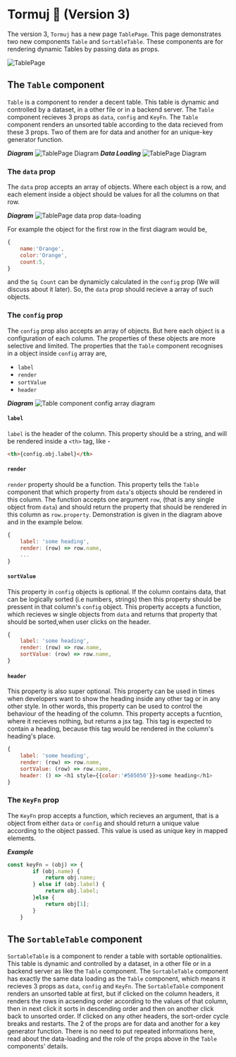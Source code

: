 # Tormuj 🍉 (Version 3)
The version 3, `Tormuj` has a new page `TablePage`. This page demonstrates two new components `Table` and `SortableTable`. These components are for rendering dynamic Tables by passing data as props. 

![TablePage](./media/tablepage-demo.png)

## The `Table` component
`Table` is a component to render a decent table. This table is dynamic and controlled by a dataset, in a other file or in a backend server. The `Table` component recieves 3 props as `data`, `config` and `KeyFn`. The `Table` component renders an unsorted table according to the data recieved from these 3 props. Two of them are for data and another for an unique-key generator function.

***Diagram***
![TablePage Diagram](./media/tablepage-diagram.png)
***Data Loading***
![TablePage Diagram](./media/tablepage-data-loading.png)

### The `data` prop
The `data` prop accepts an array of objects. Where each object is a row, and each element inside a object should be values for all the columns on that row.

***Diagram***
![TablePage data prop data-loading](./media/tablepage-data-array.png)

For example the object for the first row in the first diagram would be,
```js
{
    name:'Orange',
    color:'Orange',
    count:5,
}
```
and the `Sq Count` can be dynamicly calculated in the `config` prop (We will discuss about it later). So, the `data` prop should recieve a array of such objects.

### The `config` prop
The `config` prop also accepts an array of objects. But here each object is a configuration of each column. The properties of these objects are more selective and limited. The properties that the `Table` component recognises in a object inside `config` array are, 

* `label`
* `render`
* `sortValue`
* `header`

***Diagram***
![Table component config array diagram](./media/tablepage-config-array.png)

#### `label` 
`label` is the header of the column. This property should be a string, and will be rendered inside a `<th>` tag, like -
```html
<th>{config.obj.label}</th>
```

#### `render`
`render` property should be a function. This property tells the `Table` component that which property from `data`'s objects should be rendered in this column. The function accepts one argument `row`, (that is any single object from `data`) and should return the property that should be rendered in this column as `row.property`. Demonstration is given in the diagram above and in the example below.

```js
{
    label: 'some heading',
    render: (row) => row.name,
    ...
}
```

#### `sortValue`
This property in `config` objects is optional. If the column contains data, that can be logically sorted (i.e numbers, strings) then this property should be pressent in that column's `config` object. This property accepts a function, which recieves w single objects from `data` and returns that property that should be sorted,when user clicks on the header.

```js
{
    label: 'some heading',
    render: (row) => row.name,
    sortValue: (row) => row.name,
}
```

#### `header`
This property is also super optional. This property can be used in times when developers want to show the heading inside any other tag or in any other style. In other words, this property can be used to control the behaviour of the heading of the column. This property accepts a fucntion, where it recieves nothing, but returns a jsx tag. This tag is expected to contain a heading, because this tag would be rendered in the column's heading's place.

```js
{
    label: 'some heading',
    render: (row) => row.name,
    sortValue: (row) => row.name,
    header: () => <h1 style={{color:'#505050'}}>some heading</h1>
}
```

### The `KeyFn` prop
The `KeyFn` prop accepts a function, which recieves an argument, that is a object from either `data` or `config` and should return a unique value according to the object passed. This value is used as unique key in mapped elements.

***Example***
```js
const keyFn = (obj) => {
        if (obj.name) {
            return obj.name;
        } else if (obj.label) {
            return obj.label;
        }else {
            return obj[1];
        }
    }
```    


## The `SortableTable` component
`SortableTable` is a component to render a table with sortable optionalities. This table is dynamic and controlled by a dataset, in a other file or in a backend server as like the `Table` component. The `SortableTable` component has exactly the same data loading as the `Table` component, which means it recieves 3 props as `data`, `config` and `KeyFn`. The `SortableTable` component renders an unsorted table at first, but if clicked on the column headers, it renders the rows in acsending order according to the values of that column, then in next click it sorts in descending order and then on another click back to unsorted order. If clicked on any other headers, the sort-order cycle breaks and restarts. The 2 of the props are for data and another for a key generator function. There is no need to put repeated informations here, read about the data-loading and the role of the props above in the `Table` components' details.